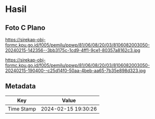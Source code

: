 # Hasil

## Foto C Plano

https://sirekap-obj-formc.kpu.go.id/f005/pemilu/ppwp/81/06/08/20/03/8106082003050-20240215-142356--3bb3175c-1cd9-4ff1-9ce1-80357a8162c3.jpg

https://sirekap-obj-formc.kpu.go.id/f005/pemilu/ppwp/81/06/08/20/03/8106082003050-20240215-190400--c25d14f0-50aa-4beb-aa65-7b35e898d323.jpg


## Metadata

| Key        | Value               |
| ---------- | ------------------- |
| Time Stamp | 2024-02-15 19:30:26 |




